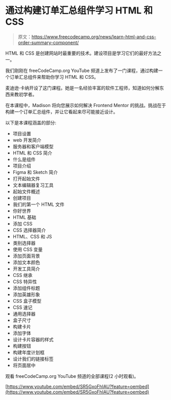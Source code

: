 # 通过构建订单汇总组件学习 HTML 和 CSS

> 原文：<https://www.freecodecamp.org/news/learn-html-and-css-order-summary-component/>

HTML 和 CSS 是创建网站时最重要的技术。建设项目是学习它们的最好方法之一。

我们刚刚在 freeCodeCamp.org YouTube 频道上发布了一门课程，通过构建一个订单汇总组件来帮助你学习 HTML 和 CSS。

麦迪逊·卡纳开设了这门课程。她是一名经验丰富的软件工程师，知道如何分解东西来教初学者。

在本课程中，Madison 将向您展示如何解决 Frontend Mentor 的挑战。挑战在于构建一个订单汇总组件，并让它看起来尽可能接近设计。

以下是本课程涵盖的部分:

*   项目设置
*   web 开发简介
*   服务器和客户端模型
*   HTML 和 CSS 简介
*   什么是组件
*   项目介绍
*   Figma 和 Sketch 简介
*   打开起始文件
*   文本编辑器复习工具
*   起始文件概述
*   创建项目
*   我们的第一个 HTML 文件
*   你好世界
*   HTML 基础
*   添加 CSS
*   CSS 选择器简介
*   HTML、CSS 和 JS
*   类别选择器
*   使用 CSS 变量
*   添加页面背景
*   添加文本颜色
*   开发工具简介
*   CSS 继承
*   CSS 特异性
*   添加组件标题
*   添加英雄形象
*   CSS 盒子模型
*   CSS 速记
*   通用选择器
*   盒子尺寸
*   构建卡片
*   添加字体
*   设计卡片容器的样式
*   构建按钮
*   构建年度计划框
*   设计我们的链接标签
*   将页面居中

观看 freeCodeCamp.org YouTube 频道的全部课程(2 小时观看)。

[https://www.youtube.com/embed/SR5GxoFhIAU?feature=oembed](https://www.youtube.com/embed/SR5GxoFhIAU?feature=oembed)